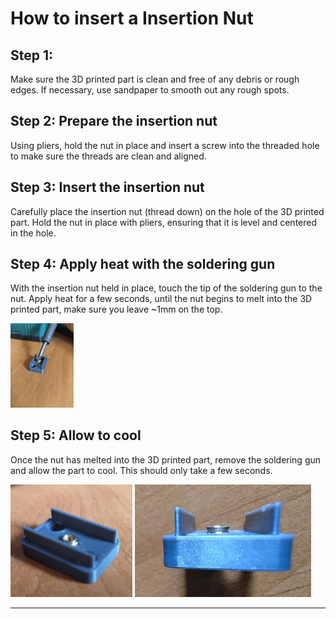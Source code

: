 # How to insert a Insertion Nut

## Step 1:

Make sure the 3D printed part is clean and free of any debris or rough edges. If necessary, use sandpaper to smooth out any rough spots.

## Step 2: Prepare the insertion nut

Using pliers, hold the nut in place and insert a screw into the threaded hole to make sure the threads are clean and aligned.

## Step 3: Insert the insertion nut

Carefully place the insertion nut (thread down) on the hole of the 3D printed part. Hold the nut in place with pliers, ensuring that it is level and centered in the hole.

## Step 4: Apply heat with the soldering gun

With the insertion nut held in place, touch the tip of the soldering gun to the nut. Apply heat for a few seconds, until the nut begins to melt into the 3D printed part, make sure you leave ~1mm on the top.

<img src="/assets/img/insert_nut/step_one.jpg" alt="Reference Photo"  style="width:20%">

## Step 5: Allow to cool

Once the nut has melted into the 3D printed part, remove the soldering gun and allow the part to cool. This should only take a few seconds.

<img src="/assets/img/insert_nut/done.jpg" alt="Reference Photo" height="180">
<img src="/assets/img/insert_nut/done_top.jpg" alt="Reference Photo" height="180">

---
